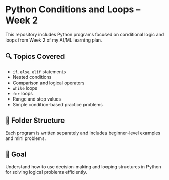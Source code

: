 # Python Conditions and Loops – Week 2

This repository includes Python programs focused on conditional logic and loops from Week 2 of my AI/ML learning plan.

## 🔍 Topics Covered
- `if`, `else`, `elif` statements
- Nested conditions
- Comparison and logical operators
- `while` loops
- `for` loops
- Range and step values
- Simple condition-based practice problems

## 📁 Folder Structure
Each program is written separately and includes beginner-level examples and mini problems.

## 🚀 Goal
Understand how to use decision-making and looping structures in Python for solving logical problems efficiently.
